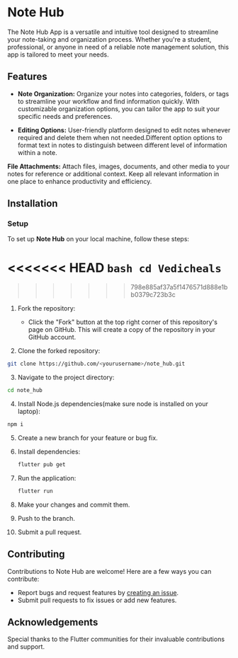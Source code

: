 # Note Hub

The Note Hub App is a versatile and intuitive tool designed to streamline your note-taking and organization process. Whether you're a student, professional, or anyone in need of a reliable note management solution, this app is tailored to meet your needs.

## Features

- **Note Organization:** Organize your notes into categories, folders, or tags to streamline your workflow and find information quickly. With customizable organization options, you can tailor the app to suit your specific needs and preferences.
  
- **Editing Options:** User-friendly platform designed to edit notes whenever required and delete them when not needed.Different option options to format text in notes to distinguish between different level of information within a note.

**File Attachments:** Attach files, images, documents, and other media to your notes for reference or additional context. Keep all relevant information in one place to enhance productivity and efficiency.


## Installation

### Setup

To set up **Note Hub** on your local machine, follow these steps:


<<<<<<< HEAD
    ```bash
    cd Vedicheals
    ```
=======
>>>>>>> 798e885af37a5f1476571d888e1bb0379c723b3c

1. Fork the repository:
   - Click the "Fork" button at the top right corner of this repository's page on GitHub. This will create a copy of the repository in your GitHub account.

2. Clone the forked repository:

```bash
git clone https://github.com/<yourusername>/note_hub.git
```

3. Navigate to the project directory:
```bash
cd note_hub
```


4. Install Node.js dependencies(make sure node is installed on your laptop):
```bash
npm i
```
5.  Create a new branch for your feature or bug fix.

6. Install dependencies:

    ```bash
    flutter pub get
    ```

7. Run the application:

    ```bash
    flutter run
    ```

8. Make your changes and commit them.
9. Push to the branch.
10. Submit a pull request.

## Contributing

Contributions to Note Hub are welcome! Here are a few ways you can contribute:

- Report bugs and request features by [creating an issue](https://github.com/OPCODE-Open-Spring-Fest/note_hub/issues).
- Submit pull requests to fix issues or add new features.


## Acknowledgements

Special thanks to the Flutter communities for their invaluable contributions and support.